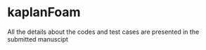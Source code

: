 # kaplanFoam

All the details about the codes and test cases are presented in the submitted manuscipt
